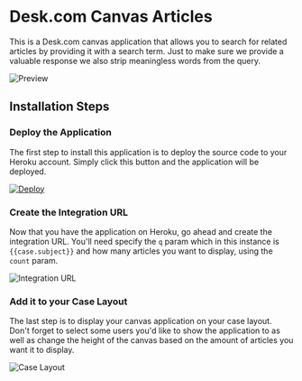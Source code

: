 # Desk.com Canvas Articles
This is a Desk.com canvas application that allows you to search for related articles by providing it with a search term. Just to make sure we provide a valuable response we also strip meaningless words from the query.

![Preview](https://api.monosnap.com/rpc/file/download?id=kZSx7QhKE3Qwhkui8Aq2xhTfIoVHhb)

## Installation Steps
### Deploy the Application
The first step to install this application is to deploy the source code to your Heroku account. Simply click this button and the application will be deployed.

[![Deploy](https://www.herokucdn.com/deploy/button.png)](https://heroku.com/deploy?template=https%3A%2F%2Fgithub.com%2Fdesklabs%2Fcanvas-articles)

### Create the Integration URL
Now that you have the application on Heroku, go ahead and create the integration URL. You'll need specify the `q` param which in this instance is `{{case.subject}}` and how many articles you want to display, using the `count` param.

![Integration URL](https://api.monosnap.com/rpc/file/download?id=mktVLhMLxeB97DlaiTT0LE3t3inFNk)

### Add it to your Case Layout
The last step is to display your canvas application on your case layout. Don't forget to select some users you'd like to show the application to as well as change the height of the canvas based on the amount of articles you want it to display.

![Case Layout](https://api.monosnap.com/rpc/file/download?id=Sk6HYfJ8M5EAIVJnI1r0Yr3n9BJVhN)
